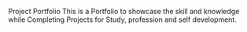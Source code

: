 Project Portfolio
This is a Portfolio to showcase the skill and knowledge while Completing Projects for Study, profession and self development.
